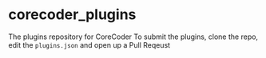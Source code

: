 # corecoder_plugins
The plugins repository for CoreCoder
To submit the plugins, clone the repo, edit the `plugins.json` and open up a Pull Reqeust
